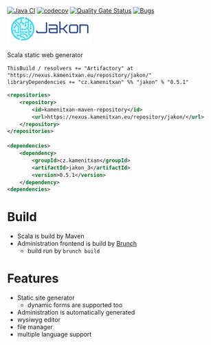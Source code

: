 [![Java CI](https://github.com/kamenitxan/Jakon/actions/workflows/sbt.yml/badge.svg)](https://github.com/kamenitxan/Jakon/actions/workflows/sbt.yml)
[![codecov](https://codecov.io/gh/kamenitxan/Jakon/branch/master/graph/badge.svg)](https://codecov.io/gh/kamenitxan/Jakon)
[![Quality Gate Status](https://sonarqube.kamenitxan.eu/api/project_badges/measure?project=kamenitxan_Jakon_AYX5P6qaok6eoBlpoZHT&metric=alert_status&token=088f6735c2704892b49dfa0d7a47c5d05fb943ec)](https://sonarqube.kamenitxan.eu/dashboard?id=kamenitxan_Jakon_AYX5P6qaok6eoBlpoZHT)
[![Bugs](https://sonarqube.kamenitxan.eu/api/project_badges/measure?project=kamenitxan_Jakon_AYX5P6qaok6eoBlpoZHT&metric=bugs&token=088f6735c2704892b49dfa0d7a47c5d05fb943ec)](https://sonarqube.kamenitxan.eu/dashboard?id=kamenitxan_Jakon_AYX5P6qaok6eoBlpoZHT)
![](https://raw.githubusercontent.com/kamenitxan/Jakon/master/src/main/resources/static/jakon/css/images/logo2.png)

Scala static web generator 

```
ThisBuild / resolvers += "Artifactory" at "https://nexus.kamenitxan.eu/repository/jakon/"
libraryDependencies += "cz.kamenitxan" %% "jakon" % "0.5.1"
```

```xml
<repositories>
    <repository>
        <id>kamenitxan-maven-repository</id>
        <url>https://nexus.kamenitxan.eu/repository/jakon/</url>
    </repository>
</repositories>

<dependencies>
    <dependency>
        <groupId>cz.kamenitxan</groupId>
        <artifactId>jakon_3</artifactId>
        <version>0.5.1</version>
    </dependency>
<dependencies>
```

# Build
- Scala is build by Maven
- Administration frontend is build by [Brunch](https://brunch.io/)
    - build run by ```brunch build```

# Features
- Static site generator
    - dynamic forms are supported too
- Administration is automatically generated
- wysiwyg editor
- file manager
- multiple language support
